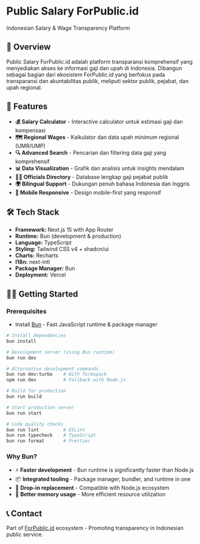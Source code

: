 # Public Salary ForPublic.id

Indonesian Salary & Wage Transparency Platform

## 🎯 Overview

Public Salary ForPublic.id adalah platform transparansi komprehensif yang menyediakan akses ke informasi gaji dan upah di Indonesia. Dibangun sebagai bagian dari ekosistem ForPublic.id yang berfokus pada transparansi dan akuntabilitas publik, meliputi sektor publik, pejabat, dan upah regional.

## 🚀 Features

- **💰 Salary Calculator** - Interactive calculator untuk estimasi gaji dan kompensasi
- **🗺️ Regional Wages** - Kalkulator dan data upah minimum regional (UMR/UMP)
- **🔍 Advanced Search** - Pencarian dan filtering data gaji yang komprehensif
- **📊 Data Visualization** - Grafik dan analisis untuk insights mendalam
- **👨‍💼 Officials Directory** - Database lengkap gaji pejabat publik
- **🌍 Bilingual Support** - Dukungan penuh bahasa Indonesia dan Inggris
- **📱 Mobile Responsive** - Design mobile-first yang responsif

## 🛠 Tech Stack

- **Framework:** Next.js 15 with App Router
- **Runtime:** Bun (development & production)
- **Language:** TypeScript
- **Styling:** Tailwind CSS v4 + shadcn/ui
- **Charts:** Recharts
- **I18n:** next-intl
- **Package Manager:** Bun
- **Deployment:** Vercel

## 🏃‍♂️ Getting Started

### Prerequisites

- Install [Bun](https://bun.sh) - Fast JavaScript runtime & package manager

```bash
# Install dependencies
bun install

# Development server (using Bun runtime)
bun run dev

# Alternative development commands
bun run dev:turbo    # With Turbopack
npm run dev          # Fallback with Node.js

# Build for production
bun run build

# Start production server
bun run start

# Code quality checks
bun run lint         # ESLint
bun run typecheck    # TypeScript
bun run format       # Prettier
```

### Why Bun?

- ⚡ **Faster development** - Bun runtime is significantly faster than Node.js
- 📦 **Integrated tooling** - Package manager, bundler, and runtime in one
- 🔄 **Drop-in replacement** - Compatible with Node.js ecosystem
- 💾 **Better memory usage** - More efficient resource utilization

## 📞 Contact

Part of [ForPublic.id](https://forpublic.id) ecosystem - Promoting transparency in Indonesian public service.
